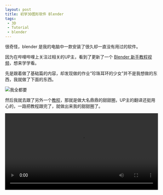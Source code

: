 ```yaml
---
layout: post
title: 初学3D图形软件 Blender
tags:
 - 3D
 - Tutorial
 - blender
---
```


很奇怪，blender 是我的电脑中一款安装了很久却一直没有用过的软件。

因为在哔哩哔哩上关注过相关的UP主，看到了更新了一个 [Blender 新手教程视频](https://www.bilibili.com/video/BV14u41147YH)，想来学学看。

先是跟着做了基础篇的内容，却发现做的作业“珍珠耳环的少女”并不是我想做的东西，我就做了下面的东西。

![我全都要](https://f.xavierskip.com:42049/i/2fa7278aa5ef085297d255e8e812c7d07adce2bc73f0f3bc5678fa7f547c9693.png)


然后我就去跟了另外一个[教程](https://www.bilibili.com/video/BV1LS4y197SC)，那就是做大名鼎鼎的甜甜圈，UP主的翻译还挺用心的，一路把教程跟完了，就做出来我的甜甜圈了。

<video src="https://f.xavierskip.com:42049/i/b7d292e22d7ccc41660d433632f06eb8c319a857e518318325819eab8eb4337a.mp4" controls width="100%" loop="loop">
</video>
